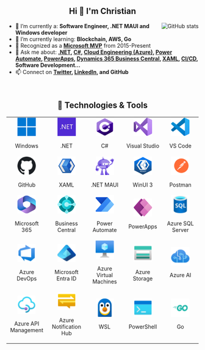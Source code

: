<h2 align="center">Hi 👋 I'm Christian</h2>

<a  href="#">
<img  src="https://github.com/cmasdev/github-stats/blob/master/generated/overview.svg#gh-light-mode-only" alt="GitHub stats" align="right" />
</a>

- 🔭 I’m currently a: **Software Engineer, .NET MAUI and Windows developer**
- 🌱 I’m currently learning: **Blockchain, AWS, Go**
- 🏅 Recognized as a **[Microsoft MVP](https://mvp.microsoft.com/en-US/MVP/profile/079507f9-3c9a-e411-93f2-9cb65495d3c4)** from 2015-Present
- 💬 Ask me about: **[.NET](https://dotnet.microsoft.com/en-us/), [C#](https://learn.microsoft.com/en-us/dotnet/csharp/tour-of-csharp/), [Cloud Engineering (Azure)](https://azure.microsoft.com/en-us), [Power Automate](https://powerautomate.microsoft.com/en-us/), [PowerApps](https://powerapps.microsoft.com/en-us/), [Dynamics 365 Business Central](https://dynamics.microsoft.com/en-us/business-central/overview/), [XAML](https://learn.microsoft.com/en-us/visualstudio/xaml-tools/xaml-overview), [CI/CD](https://learn.microsoft.com/en-us/azure/devops/pipelines/architectures/devops-pipelines-baseline-architecture?view=azure-devops), Software Development...**
- 📫 Connect on **[Twitter](https://twitter.com/christianamado), [LinkedIn](https://www.linkedin.com/in/christianamado/), and GitHub**  
<br />

<h2 align="center">🔧 Technologies & Tools</h2>
<table align="center">
	<tr>
		<td align="center" width="96">
			<a href="https://www.microsoft.com/en-us/windows" target="_blank">
				<img src="./img/windows.svg" width="48" height="48" alt="Windows" />
			</a>
			<p>Windows</p>
		</td>
		<td align="center" width="96">
			<a href="https://dotnet.microsoft.com/en-us/" target="_blank">
				<img src="./img/dotnet.png" width="48" height="48" alt=".NET" />
			</a>
			<p>.NET</p>
		</td>
		<td align="center" width="96">
		  <a href="https://learn.microsoft.com/en-us/dotnet/csharp/" target="_blank">
			<img src="./img/csharp.png" width="48" height="48" alt="C#" />
		  </a>
		  <p>C#</p>
		</td>
		<td align="center" width="96">
		  <a href="https://visualstudio.microsoft.com/vs/" target="_blank">
			<img src="./img/visual-studio.svg" width="48" height="48" alt="Visual Studio" />
		  </a>
		  <p>Visual Studio</p>
		</td>
		<td align="center" width="96">
		  <a href="https://code.visualstudio.com/" target="_blank">
			<img src="./img/vs-code.svg" width="48" height="48" alt="Visual Studio Code" />
		  </a>
		  <p>VS Code</p>
		</td>
	</tr>
	<tr>
		<td align="center" width="96">
		  <a href="https://github.com/" target="_blank">
			<img src="./img/github.svg" width="48" height="48" alt="GitHub" />
		  </a>
		  <p>GitHub</p>
		</td>
		<td align="center" width="96">
		  <a href="https://learn.microsoft.com/en-us/visualstudio/xaml-tools/xaml-overview" target="_blank">
			<img src="./img/xaml.png" width="48" height="48" alt="XAML" />
		  </a>
		  <p>XAML</p>
		</td>
		<td align="center" width="96">
		  <a href="https://docs.microsoft.com/en-us/dotnet/maui/" target="_blank">
			<img src="./img/maui.svg" width="48" height="48" alt=".NET MAUI" />
		  </a>
		  <p>.NET MAUI</p>
		</td>
		<td align="center" width="96">
		  <a href="https://learn.microsoft.com/en-us/windows/apps/winui/" target="_blank">
			<img src="./img/winui.png" width="48" height="48" alt="WinUI 3" />
		  </a>
		  <p>WinUI 3</p>
		</td>
		<td align="center" width="96">
		  <a href="https://www.postman.com/" target="_blank">
			<img src="./img/postman.svg" width="48" height="48" alt="Postman" />
		  </a>
		  <p>Postman</p>
		</td>
	</tr>
	<tr>
		<td align="center" width="96">
		  <a href="https://www.microsoft.com/en-us/microsoft-365/" target="_blank">
			<img src="./img/microsoft-365.svg" width="48" height="48" alt="Microsoft 365" />
		  </a>
		  <p>Microsoft 365</p>
		</td>
		<td align="center" width="96">
		  <a href="https://dynamics.microsoft.com/en-us/business-central/overview/" target="_blank">
			<img src="./img/business-central.svg" width="48" height="48" alt="Business Central" />
		  </a>
		  <p>Business Central</p>
		</td>
		<td align="center" width="96">
		  <a href="https://powerautomate.microsoft.com/en-us/" target="_blank">
			<img src="./img/power-automate.svg" width="48" height="48" alt="Power Automate" />
		  </a>
		  <p>Power Automate</p>
		</td>
		<td align="center" width="96">
		  <a href="https://powerapps.microsoft.com/en-us/" target="_blank">
			<img src="./img/power-apps.svg" width="48" height="48" alt="PowerApps" />
		  </a>
		  <p>PowerApps</p>
		</td>
		<td align="center" width="96">
		  <a href="https://azure.microsoft.com/en-us/products/azure-sql/" target="_blank">
			<img src="./img/azure-sql.svg" width="48" height="48" alt="Azure SQL Server" />
		  </a>
		  <p>Azure SQL Server</p>
		</td>
	</tr>
	<tr>
		<td align="center" width="96">
		  <a href="https://azure.microsoft.com/en-us/services/devops/" target="_blank">
			<img src="./img/azure-devops.svg" width="48" height="48" alt="Azure DevOps" />
		  </a>
		  <p>Azure DevOps</p>
		</td>
		<td align="center" width="96">
		  <a href="https://www.microsoft.com/en-us/security/business/microsoft-entra" target="_blank">
			<img src="./img/entra-identity.svg" width="48" height="48" alt="Microsoft Entra ID" />
		  </a>
		  <p>Microsoft Entra ID</p>
		</td>
		<td align="center" width="96">
		  <a href="https://azure.microsoft.com/en-us/products/virtual-machines" target="_blank">
			<img src="./img/virtual-machine.svg" width="48" height="48" alt="Azure Virtual Machines" />
		  </a>
		  <p>Azure Virtual Machines</p>
		</td>
		<td align="center" width="96">
		  <a href="https://learn.microsoft.com/en-us/azure/storage/common/storage-introduction" target="_blank">
			<img src="./img/azure-storage.svg" width="48" height="48" alt="Azure Storage" />
		  </a>
		  <p>Azure Storage</p>
		</td>
		<td align="center" width="96">
		  <a href="https://azure.microsoft.com/en-us/solutions/ai" target="_blank">
			<img src="./img/azure-cognitive-services.svg" width="48" height="48" alt="Azure AI" />
		  </a>
		  <p>Azure AI</p>
		</td>
	</tr>
	<tr>
		<td align="center" width="96">
		  <a href="https://azure.microsoft.com/en-us/products/api-management" target="_blank">
			<img src="./img/api-management-services.svg" width="48" height="48" alt="Azure API Management" />
		  </a>
		  <p>Azure API Management</p>
		</td>
		<td align="center" width="96">
		  <a href="https://azure.microsoft.com/en-us/products/notification-hubs" target="_blank">
			<img src="./img/notification-hubs.svg" width="48" height="48" alt="Azure Notification Hub" />
		  </a>
		  <p>Azure Notification Hub</p>
		</td>
		<td align="center" width="96">
		  <a href="https://learn.microsoft.com/en-us/windows/wsl/about" target="_blank">
			<img src="./img/wsl.png" width="48" height="48" alt="WSL" />
		  </a>
		  <p>WSL</p>
		</td>
		<td align="center" width="96">
		  <a href="https://docs.microsoft.com/en-us/powershell/scripting/overview" target="_blank">
			<img src="./img/powershell.svg" width="48" height="48" alt="PowerShell" />
		  </a>
		  <p>PowerShell</p>
		</td>
		<td align="center" width="96">
		  <a href="https://go.dev/" target="_blank">
			<img src="./img/golang.svg" width="48" height="48" alt="Go" />
		  </a>
		  <p>Go</p>
		</td>
	</tr>
</table>